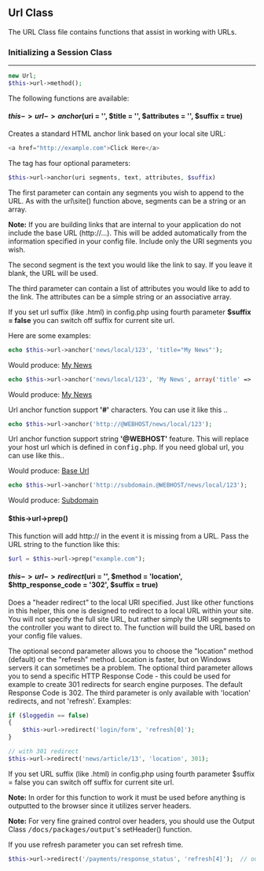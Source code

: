 
## Url Class

The URL Class file contains functions that assist in working with URLs.

### Initializing a Session Class

------

```php
new Url;
$this->url->method();
```

The following functions are available:

#### $this->url->anchor($uri = '', $title = '', $attributes = '', $suffix = true)

Creates a standard HTML anchor link based on your local site URL:

```php
<a href="http://example.com">Click Here</a>
```

The tag has four optional parameters:

```php
$this->url->anchor(uri segments, text, attributes, $suffix)
```

The first parameter can contain any segments you wish to append to the URL. As with the url\site() function above, segments can be a string or an array.

**Note:** If you are building links that are internal to your application do not include the base URL (http://...). This will be added automatically from the information specified in your config file. Include only the URI segments you wish.

The second segment is the text you would like the link to say. If you leave it blank, the URL will be used.

The third parameter can contain a list of attributes you would like to add to the link. The attributes can be a simple string or an associative array.

If you set url suffix (like .html) in config.php using fourth parameter **$suffix = false** you can switch off suffix for current site url.

Here are some examples:

```php
echo $this->url->anchor('news/local/123', 'title="My News"');
```

Would produce: <a href="news/local/123" title="My News">My News</a>

```php
echo $this->url->anchor('news/local/123', 'My News', array('title' => 'The best news!'));
```

Would produce: <a href="news/local/123" title="The best news!">My News</a>

Url anchor function support **'#'** characters. You can use it like this ..

```php
echo $this->url->anchor('http://@WEBHOST/news/local/123');
```

Url anchor function support string **'@WEBHOST'** feature. This will replace your host url which is defined in <kbd>config.php</kbd>. If you need global url, you can use like this..

Would produce: <a href="http://yourdomain.com/news/local/123" title="Base Url">Base Url</a>

```php
echo $this->url->anchor('http://subdomain.@WEBHOST/news/local/123');
```

Would produce: <a href="http://subdomain.yourdomain.com/news/local/123" title="Base Url">Subdomain</a>


#### $this->url->prep()

This function will add http:// in the event it is missing from a URL. Pass the URL string to the function like this:

```php
$url = $this->url->prep("example.com");
```

#### $this->url->redirect($uri = '', $method = 'location', $http_response_code = '302', $suffix = true)

Does a "header redirect" to the local URI specified. Just like other functions in this helper, this one is designed to redirect to a local URL within your site. You will not specify the full site URL, but rather simply the URI segments to the controller you want to direct to. The function will build the URL based on your config file values.

The optional second parameter allows you to choose the "location" method (default) or the "refresh" method. Location is faster, but on Windows servers it can sometimes be a problem. The optional third parameter allows you to send a specific HTTP Response Code - this could be used for example to create 301 redirects for search engine purposes. The default Response Code is 302. The third parameter is only available with 'location' redirects, and not 'refresh'. Examples:

```php
if ($loggedin == false)
{
	$this->url->redirect('login/form', 'refresh[0]');
}

// with 301 redirect
$this->url->redirect('news/article/13', 'location', 301);
```

If you set URL suffix (like .html) in config.php using fourth parameter $suffix = false you can switch off suffix for current site url.

**Note:** In order for this function to work it must be used before anything is outputted to the browser since it utilizes server headers.

**Note:** For very fine grained control over headers, you should use the Output Class <kbd>/docs/packages/output</kbd>'s setHeader() function.

If you use refresh parameter you can set refresh time.

```php
$this->url->redirect('/payments/response_status', 'refresh[4]');  // output  header("Refresh:4;url=/payments/response_status");
```